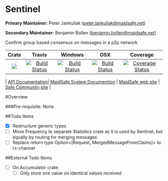 # Sentinel

**Primary Maintainer:**     Peter Jankuliak (peter.jankuliak@maidsafe.net)

**Secondary Maintainer:**   Benjamin Bollen (benjamin.bollen@maidsafe.net)

Confirm group based consensus on messages in a p2p network

|Crate|Travis|Windows|OSX|Coverage|
|:------:|:-------:|:-------:|:-------:|:-------:|
|[![](http://meritbadge.herokuapp.com/sentinel)](https://crates.io/crates/sentinel)|[![Build Status](https://travis-ci.org/maidsafe/sentinel.svg?branch=master)](https://travis-ci.org/maidsafe/sentinel)| [![Build Status](http://ci.maidsafe.net:8080/buildStatus/icon?job=sentinel_win64_status_badge)](http://ci.maidsafe.net:8080/job/sentinel_win64_status_badge/)|[![Build Status](http://ci.maidsafe.net:8080/buildStatus/icon?job=sentinel_osx_status_badge)](http://ci.maidsafe.net:8080/job/sentinel_osx_status_badge/)|[![Coverage Status](https://coveralls.io/repos/dirvine/sentinel/badge.svg)](https://coveralls.io/r/dirvine/sentinel)|

| [API Documentation](http://maidsafe.github.io/sentinel/sentinel/)| [MaidSafe System Documention](http://systemdocs.maidsafe.net/) | [MaidSafe web site](http://www.maidsafe.net) | [Safe Community site](https://forum.safenetwork.io) |

#Overview

###Pre-requisite:
None

##Todo Items

- [x] Restructure generic types
- [ ] Move Frequency to separate Statistics crate as it is used by Sentinel, but equally by routing for merging messages
- [ ] Replace return type Option<(Request, MergedMessageFromClaims)> to rx-channel

##External Todo Items

- [ ] On Accumulator crate:
    - [ ] Only store one value on identical values received
